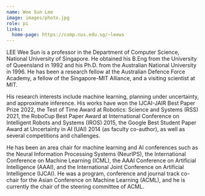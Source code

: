 ```yaml
---
name: Wee Sun Lee
image: images/photo.jpg
role: pi
links:
  home-page: https://comp.nus.edu.sg/~leews
---
```


LEE Wee Sun is a professor in the Department of Computer Science, National University of Singapore. He obtained his B.Eng from the University of Queensland in 1992 and his Ph.D. from the Australian National University in 1996. He has been a research fellow at the Australian Defence Force Academy, a fellow of the Singapore-MIT Alliance, and a visiting scientist at MIT.

His research interests include machine learning, planning under uncertainty, and approximate inference. His works have won the IJCAI-JAIR Best Paper Prize 2022, the Test of Time Award at Robotics: Science and Systems (RSS) 2021, the RoboCup Best Paper Award at International Conference on Intelligent Robots and Systems (IROS) 2015, the Google Best Student Paper Award at Uncertainty in AI (UAI) 2014 (as faculty co-author), as well as several competitions and challenges.

He has been an area chair for machine learning and AI conferences such as the Neural Information Processing Systems (NeurIPS), the International Conference on Machine Learning (ICML), the AAAI Conference on Artificial Intelligence (AAAI), and the International Joint Conference on Artificial Intelligence (IJCAI). He was a program, conference and journal track co-chair for the Asian Conference on Machine Learning (ACML), and he is currently the chair of the steering committee of ACML.
